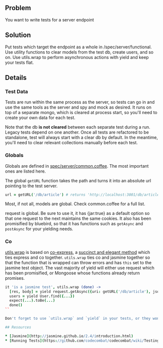 ## Problem

You want to write tests for a server endpoint

## Solution

Put tests which target the endpoint as a whole in /spec/server/functional. Use utility functions to clear models from the test db, create users, and so on. Use utils.wrap to perform asynchronous actions with yield and keep your tests flat.

## Details

### Test Data

Tests are run within the same process as the server, so tests can go in and use the same tools as the server and spy and mock as desired. It runs on top of a separate mongo, which is cleared at process start, so you'll need to create your own data for each test.

Note that the db **is not cleared** between each separate test during a run. Legacy tests depend on one another. Once all tests are refactored to be standalone, test will always start with a clear db by default. In the meantime, you'll need to clear relevant collections manually before each test.

### Globals

Globals are defined in [spec/server/common.coffee](https://github.com/codecombat/codecombat/blob/master/spec/server/common.coffee). The most important ones are listed here.

The global `getURL` function takes the path and turns it into an absolute url pointing to the test server.

```coffeescript
url = getURL('/db/article') # returns 'http://localhost:3001/db/article'
```

Most, if not all, models are global. Check common.coffee for a full list.

request is global. Be sure to use it, it has {jar:true} as a default option so that one request to the next maintains the same cookies. It also has been promisified by bluebird, so that it has functions such as `getAsync` and `postAsync` for your yielding needs.

### Co

[utils.wrap](https://github.com/codecombat/codecombat/blob/acba838db46b95cff67a7963f04ff76d84c190a9/spec/server/utils.coffee#L59-L62) is based on [co-express](https://github.com/mciparelli/co-express), a [succinct and elegant method](https://github.com/mciparelli/co-express/blob/master/index.js) which ties express and co together. `utils.wrap` ties co and jasmine together so that the function that is wrapped can throw errors and has `this` set to the jasmine test object. The vast majority of yield will either use request which has been promisified, or Mongoose whose functions already return promises.

```coffeescript
it 'is a jasmine test', utils.wrap (done) ->
  [res, body] = yield request.getAsync({uri: getURL('/db/article'), json: true})
  users = yield User.find({...})
  expect(...).toBe(...)
  done()
``

Don't forget to use `utils.wrap` and `yield` in your tests, or they won't run properly.

## Resources

* [Jasmine](http://jasmine.github.io/2.4/introduction.html)
* [Running Tests](https://github.com/codecombat/codecombat/wiki/Testing)